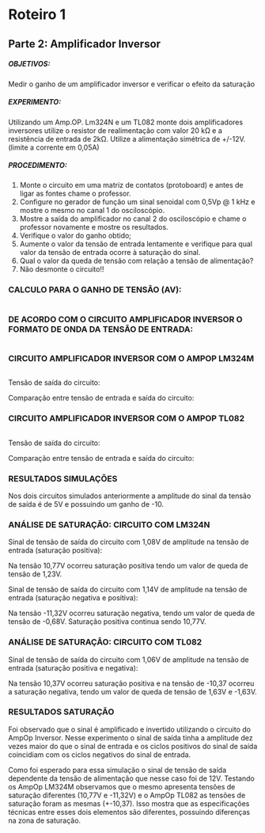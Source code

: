 # Roteiro 1

## Parte 2: Amplificador Inversor

##### OBJETIVOS:

Medir o ganho de um amplificador inversor e verificar o efeito da saturação

##### EXPERIMENTO:

Utilizando um Amp.OP. Lm324N e um TL082 monte dois amplificadores inversores utilize o resistor de realimentação com valor 20 kΩ e a resistência de entrada de 2kΩ. Utilize a alimentação simétrica de +/-12V. (limite a corrente em 0,05A)

##### PROCEDIMENTO:

1. Monte o circuito em uma matriz de contatos (protoboard) e antes de ligar as fontes chame o professor.
2. Configure no gerador de função um sinal senoidal com 0,5Vp @ 1 kHz e mostre o mesmo no canal 1 do osciloscópio.
3. Mostre a saída do amplificador no canal 2 do osciloscópio e chame o professor novamente e mostre os resultados.
4. Verifique o valor do ganho obtido;
5. Aumente o valor da tensão de entrada lentamente e verifique para qual valor da tensão de entrada ocorre à saturação do sinal.
6. Qual o valor da queda de tensão com relação a tensão de alimentação?
7. Não desmonte o circuito!!

### CALCULO PARA O GANHO DE TENSÃO (AV):
![]()

### DE ACORDO COM O CIRCUITO AMPLIFICADOR INVERSOR O FORMATO DE ONDA DA TENSÃO DE ENTRADA:
![]()

### CIRCUITO AMPLIFICADOR INVERSOR COM O AMPOP LM324M
![]()

Tensão de saída do circuito:
![]()

Comparação entre tensão de entrada e saída do circuito:
![]()

### CIRCUITO AMPLIFICADOR INVERSOR COM O AMPOP TL082
![]()

Tensão de saída do circuito:
![]()

Comparação entre tensão de entrada e saída do circuito:
![]()

### RESULTADOS SIMULAÇÕES
Nos dois circuitos simulados anteriormente a amplitude do sinal da tensão de saída é de 5V e possuindo um ganho de -10.

### ANÁLISE DE SATURAÇÃO: CIRCUITO COM LM324N

Sinal de tensão de saída do circuito com 1,08V de amplitude na tensão de entrada (saturação positiva):
![]()
![]()

Na tensão 10,77V ocorreu saturação positiva tendo um valor de queda de tensão de 1,23V.


Sinal de tensão de saída do circuito com 1,14V de amplitude na tensão de entrada (saturação negativa e positiva):
![]()
![]()
![]()

Na tensão -11,32V ocorreu saturação negativa, tendo um valor de queda de tensão de -0,68V. Saturação positiva continua sendo 10,77V.

### ANÁLISE DE SATURAÇÃO: CIRCUITO COM TL082

Sinal de tensão de saída do circuito com 1,06V de amplitude na tensão de entrada (saturação positiva e negativa):
![]()
![]()
![]()

Na tensão 10,37V ocorreu saturação positiva e na tensão de -10,37 ocorreu a saturação negativa, tendo um valor de queda de tensão de 1,63V e -1,63V.

### RESULTADOS SATURAÇÃO
Foi observado que o sinal é amplificado e invertido utilizando o circuito do AmpOp Inversor. Nesse experimento o sinal de saída tinha a amplitude dez vezes maior do que o sinal de entrada e os ciclos positivos do sinal de saída coincidiam com os ciclos negativos do sinal de entrada.

Como foi esperado para essa simulação o sinal de tensão de saída dependente da tensão de alimentação que nesse caso foi de 12V. Testando os AmpOp LM324M observamos que o mesmo apresenta tensões de saturação diferentes (10,77V e -11,32V) e o AmpOp TL082 as tensões de saturação foram as mesmas (+-10,37). Isso mostra que as especificações técnicas entre esses dois elementos são diferentes, possuindo diferenças na zona de saturação.
